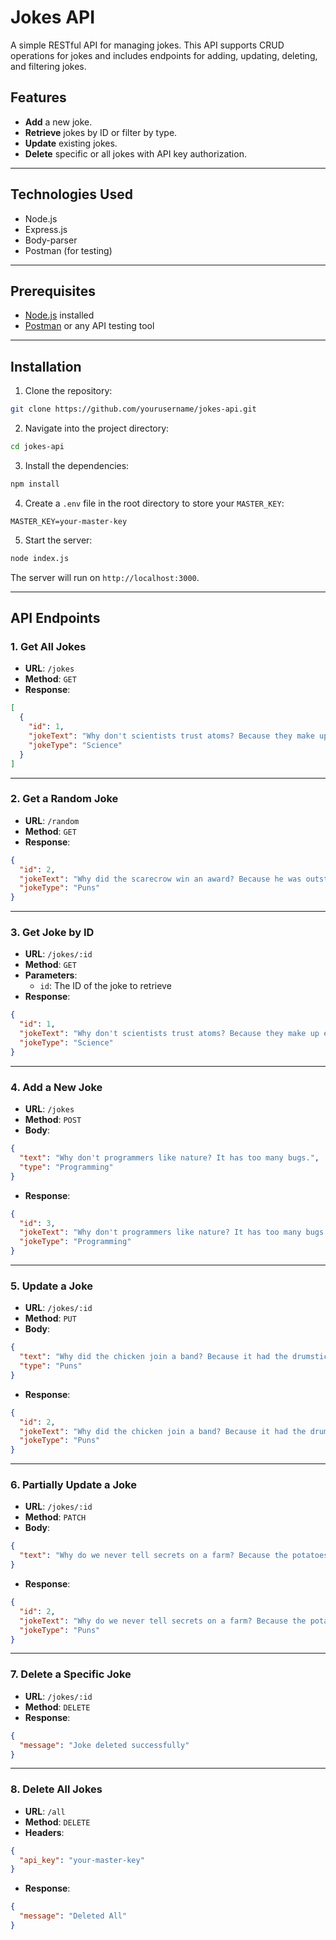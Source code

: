 # Jokes API

A simple RESTful API for managing jokes. This API supports CRUD operations for jokes and includes endpoints for adding, updating, deleting, and filtering jokes.

## Features

- **Add** a new joke.
- **Retrieve** jokes by ID or filter by type.
- **Update** existing jokes.
- **Delete** specific or all jokes with API key authorization.

---

## Technologies Used

- Node.js
- Express.js
- Body-parser
- Postman (for testing)

---

## Prerequisites

- [Node.js](https://nodejs.org/) installed
- [Postman](https://www.postman.com/) or any API testing tool

---

## Installation

1. Clone the repository:

```bash
git clone https://github.com/yourusername/jokes-api.git
```

2. Navigate into the project directory:

```bash
cd jokes-api
```

3. Install the dependencies:

```bash
npm install
```

4. Create a `.env` file in the root directory to store your `MASTER_KEY`:

```env
MASTER_KEY=your-master-key
```

5. Start the server:

```bash
node index.js
```

The server will run on `http://localhost:3000`.

---

## API Endpoints

### 1. **Get All Jokes**

- **URL**: `/jokes`
- **Method**: `GET`
- **Response**:

```json
[
  {
    "id": 1,
    "jokeText": "Why don't scientists trust atoms? Because they make up everything.",
    "jokeType": "Science"
  }
]
```

---

### 2. **Get a Random Joke**

- **URL**: `/random`
- **Method**: `GET`
- **Response**:

```json
{
  "id": 2,
  "jokeText": "Why did the scarecrow win an award? Because he was outstanding in his field.",
  "jokeType": "Puns"
}
```

---

### 3. **Get Joke by ID**

- **URL**: `/jokes/:id`
- **Method**: `GET`
- **Parameters**:
  - `id`: The ID of the joke to retrieve
- **Response**:

```json
{
  "id": 1,
  "jokeText": "Why don't scientists trust atoms? Because they make up everything.",
  "jokeType": "Science"
}
```

---

### 4. **Add a New Joke**

- **URL**: `/jokes`
- **Method**: `POST`
- **Body**:

```json
{
  "text": "Why don't programmers like nature? It has too many bugs.",
  "type": "Programming"
}
```

- **Response**:

```json
{
  "id": 3,
  "jokeText": "Why don't programmers like nature? It has too many bugs.",
  "jokeType": "Programming"
}
```

---

### 5. **Update a Joke**

- **URL**: `/jokes/:id`
- **Method**: `PUT`
- **Body**:

```json
{
  "text": "Why did the chicken join a band? Because it had the drumsticks.",
  "type": "Puns"
}
```

- **Response**:

```json
{
  "id": 2,
  "jokeText": "Why did the chicken join a band? Because it had the drumsticks.",
  "jokeType": "Puns"
}
```

---

### 6. **Partially Update a Joke**

- **URL**: `/jokes/:id`
- **Method**: `PATCH`
- **Body**:

```json
{
  "text": "Why do we never tell secrets on a farm? Because the potatoes have eyes."
}
```

- **Response**:

```json
{
  "id": 2,
  "jokeText": "Why do we never tell secrets on a farm? Because the potatoes have eyes.",
  "jokeType": "Puns"
}
```

---

### 7. **Delete a Specific Joke**

- **URL**: `/jokes/:id`
- **Method**: `DELETE`
- **Response**:

```json
{
  "message": "Joke deleted successfully"
}
```

---

### 8. **Delete All Jokes**

- **URL**: `/all`
- **Method**: `DELETE`
- **Headers**:

```json
{
  "api_key": "your-master-key"
}
```

- **Response**:

```json
{
  "message": "Deleted All"
}
```
